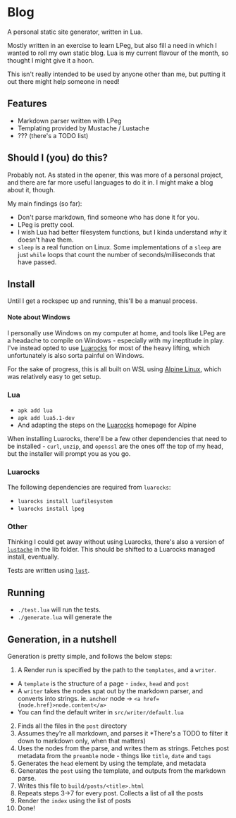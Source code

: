 # Blog

A personal static site generator, written in Lua.

Mostly written in an exercise to learn LPeg, but also fill a need in which I
wanted to roll my own static blog. Lua is my current flavour of the month, so
thought I might give it a hoon.

This isn't really intended to be used by anyone other than me, but putting it
out there might help someone in need!

## Features

* Markdown parser written with LPeg
* Templating provided by Mustache / Lustache
* ??? (there's a TODO list)

## Should I (you) do this?

Probably not. As stated in the opener, this was more of a personal project, and
there are far more useful languages to do it in. I might make a blog about it,
though.

My main findings (so far):

* Don't parse markdown, find someone who has done it for you.
* LPeg is pretty cool.
* I wish Lua had better filesystem functions, but I kinda understand _why_ it
  doesn't have them.
* `sleep` is a real function on Linux. Some implementations of a `sleep` are
  just `while` loops that count the number of seconds/milliseconds that have
  passed.

## Install

Until I get a rockspec up and running, this'll be a manual process.

#### Note about Windows

I personally use Windows on my computer at home, and tools like LPeg are a
headache to compile on Windows - especially with my ineptitude in play. I've
instead opted to use [Luarocks](https://luarocks.org/) for most of the heavy
lifting, which unfortunately is also sorta painful on Windows.

For the sake of progress, this is all built on WSL using
[Alpine Linux](https://www.microsoft.com/en-nz/p/alpine-wsl/9p804crf0395), which
was relatively easy to get setup.

### Lua

* `apk add lua`
* `apk add lua5.1-dev`
* And adapting the steps on the [Luarocks](https://luarocks.org/) homepage for
  Alpine

When installing Luarocks, there'll be a few other dependencies that need to be
installed - `curl`, `unzip`, and `openssl` are the ones off the top of my head,
but the installer will prompt you as you go.

### Luarocks

The following dependencies are required from `luarocks`:

* `luarocks install luafilesystem`
* `luarocks install lpeg`

### Other

Thinking I could get away without using Luarocks, there's also a version of
[`lustache`](https://github.com/Olivine-Labs/lustache) in the lib folder.
This should be shifted to a Luarocks managed install, eventually.

Tests are written using [`lust`](https://github.com/bjornbytes/lust).

## Running

* `./test.lua` will run the tests.
* `./generate.lua` will generate the

## Generation, in a nutshell

Generation is pretty simple, and follows the below steps:

1. A Render run is specified by the path to the `templates`, and a `writer`.
  * A `template` is the structure of a page - `index`, `head` and `post`
  * A `writer` takes the nodes spat out by the markdown parser, and converts
    into strings. ie. `anchor` node -> `<a href={node.href}>node.content</a>`
  * You can find the default writer in `src/writer/default.lua`
2. Finds all the files in the `post` directory
3. Assumes they're all markdown, and parses it *There's a TODO to filter it down
  to markdown only, when that matters)
4. Uses the nodes from the parse, and writes them as strings. Fetches post
  metadata from the `preamble` node - things like `title`, `date` and `tags`
5. Generates the `head` element by using the template, and metadata
6. Generates the `post` using the template, and outputs from the markdown parse.
7. Writes this file to `build/posts/<title>.html`
8. Repeats steps 3->7 for every post. Collects a list of all the posts
9. Render the `index` using the list of posts
10. Done!


